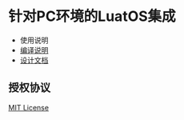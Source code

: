 # 针对PC环境的LuatOS集成

* 使用说明
* [编译说明](doc/compile.md)
* [设计文档](doc/design.md)


## 授权协议

[MIT License](LICENSE)

